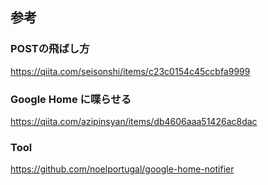 
## 参考
### POSTの飛ばし方
https://qiita.com/seisonshi/items/c23c0154c45ccbfa9999

### Google Home に喋らせる
https://qiita.com/azipinsyan/items/db4606aaa51426ac8dac

### Tool
https://github.com/noelportugal/google-home-notifier
